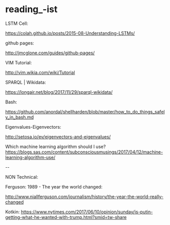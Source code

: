 # reading_-ist
LSTM Cell:

https://colah.github.io/posts/2015-08-Understanding-LSTMs/


github pages:

http://jmcglone.com/guides/github-pages/


VIM Tutorial:

http://vim.wikia.com/wiki/Tutorial


SPARQL | Wikidata:

https://longair.net/blog/2017/11/29/sparql-wikidata/


Bash: 

https://github.com/anordal/shellharden/blob/master/how_to_do_things_safely_in_bash.md


Eigenvalues-Eigenvectors:

http://setosa.io/ev/eigenvectors-and-eigenvalues/


Which machine learning algorithm should I use?
https://blogs.sas.com/content/subconsciousmusings/2017/04/12/machine-learning-algorithm-use/

--


NON Technical:


Ferguson: 1989 - The year the world changed:

http://www.niallferguson.com/journalism/history/the-year-the-world-really-changed


Kotkin:
https://www.nytimes.com/2017/06/10/opinion/sunday/is-putin-getting-what-he-wanted-with-trump.html?smid=tw-share
